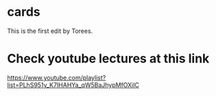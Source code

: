 # cards
This is the first edit by Torees.

# Check youtube lectures at this link
https://www.youtube.com/playlist?list=PLhS951y_K7IHAHYa_qW5BaJhypMfOXilC

